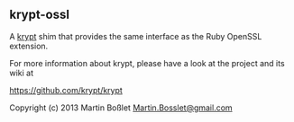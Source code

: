 krypt-ossl
-----------------

A [krypt](https://github.com/krypt/krypt) shim that provides the same
interface as the Ruby OpenSSL extension.

For more information about krypt, please have a look at the project and its
wiki at

https://github.com/krypt/krypt

Copyright (c) 2013
Martin Boßlet <Martin.Bosslet@gmail.com>
